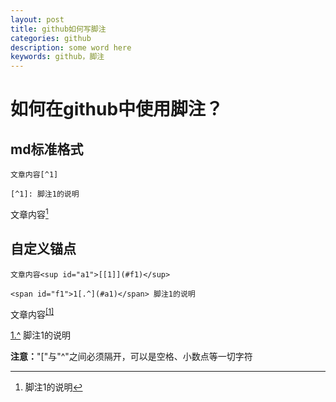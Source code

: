 ```yaml
---
layout: post
title: github如何写脚注
categories: github
description: some word here
keywords: github，脚注
---
```


# 如何在github中使用脚注？
## md标准格式

```
文章内容[^1]

[^1]: 脚注1的说明
```
文章内容[^1]

[^1]:脚注1的说明

## 自定义锚点
```
文章内容<sup id="a1">[[1]](#f1)</sup>

<span id="f1">1[.^](#a1)</span> 脚注1的说明
```
文章内容<sup id="a1">[[1]](#f1)</sup>

<span id="f1">[1.^](#a1)</span> 脚注1的说明

**注意：**"["与"^"之间必须隔开，可以是空格、小数点等一切字符